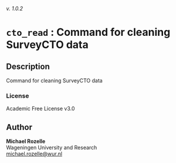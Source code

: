_v. 1.0.2_  

`cto_read` : Command for cleaning SurveyCTO data
================================================

Description
-----------

Command for cleaning SurveyCTO data

### License
Academic Free License v3.0

Author
------

**Michael Rozelle**  
Wageningen University and Research  
michael.rozelle@wur.nl  
